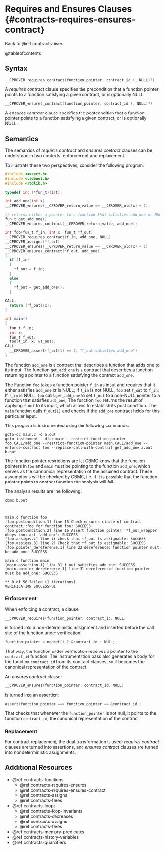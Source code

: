 # Requires and Ensures Clauses {#contracts-requires-ensures-contract}

Back to @ref contracts-user

@tableofcontents

## Syntax

```c
__CPROVER_requires_contract(function_pointer, contract_id (, NULL)?)
```

A _requires contract_ clause specifies the precondition that a function pointer
points to a function satisfying a given contract, or is optionally NULL.

```c
__CPROVER_ensures_contract(function_pointer, contract_id (, NULL)?)
```

A _ensures contract_ clause specifies the postcondition that a function pointer
points to a function satisfying a given contract, or is optionally NULL.

## Semantics

The semantics of _requires contract_ and _ensures contract_ clauses can be
understood in two contexts: enforcement and replacement.

To illustrate these two perspectives, consider the following program:

```c
#include <assert.h>
#include <stdbool.h>
#include <stdlib.h>

typedef int (*fun_t)(int);

int add_one(int x)
__CPROVER_ensures(__CPROVER_return_value == __CPROVER_old(x) + 1);

// returns either a pointer to a function that satisfies add_one or NULL
fun_t get_add_one()
__CPROVER_ensures_contract(__CPROVER_return_value, add_one);

int foo(fun_t f_in, int x, fun_t *f_out)
__CPROVER_requires_contract(f_in, add_one, NULL)
__CPROVER_assigns(*f_out)
__CPROVER_ensures(__CPROVER_return_value == __CPROVER_old(x) + 1)
__CPROVER_ensures_contract(*f_out, add_one)
{
  if (f_in)
  {
    *f_out = f_in;
  }
  else
  {
    *f_out = get_add_one();
  }

CALL:
  return (*f_out)(x);
}

int main()
{
  fun_t f_in;
  int x;
  fun_t f_out;
  foo(f_in, x, &f_out);
CALL:
  __CPROVER_assert(f_out(1) == 2, "f_out satisfies add_one");
}
```

The function `add_one` is a contract that describes a function that adds one
to its input.
The function `get_add_one` is a contract that describes a function returning a
pointer to a function satisfying the contract `add_one`.

The Function `foo` takes a function pointer `f_in` as input and requires that
it either satisfies `add_one` or is NULL;
If `f_in` is not NULL, `foo` set `f_out` to `f_in`;
If `f_in` is NULL, `foo` calls `get_add_one` to set `f_out`  to a non-NULL
  pointer to a function that satisfies `add_one`;
The function `foo` returns the result of applying `f_out` to its input, which
allows to establish its post condition.
The `main` function calls `f_out(1)` and checks if the `add_one` contract holds
for this particular input.

This program is instrumented using the following commands:

```
goto-cc main.c -o a.out
goto-instrument --dfcc main --restrict-function-pointer foo.CALL/add_one --restrict-function-pointer main.CALL/add_one --enforce-contract foo --replace-call-with-contract get_add_one a.out b.out
```

The function pointer restrictions are let CBMC know that the function pointers
in `foo` and `main` must be pointing to the function `add_one`, which serves as
the cannonical representation of the assumed contract. These assumptions will be
checked by CBMC, i.e. if it is possible that the function pointer points to
another function the analysis will fail.

The analysis results are the following:

```
cbmc b.out

...

main.c function foo
[foo.postcondition.1] line 15 Check ensures clause of contract contract::foo for function foo: SUCCESS
[foo.postcondition.2] line 16 Assert function pointer '*f_out_wrapper' obeys contract 'add_one': SUCCESS
[foo.assigns.1] line 18 Check that *f_out is assignable: SUCCESS
[foo.assigns.3] line 20 Check that *f_out is assignable: SUCCESS
[foo.pointer_dereference.1] line 22 dereferenced function pointer must be add_one: SUCCESS

main.c function main
[main.assertion.1] line 31 f_out satisfies add_one: SUCCESS
[main.pointer_dereference.1] line 31 dereferenced function pointer must be add_one: SUCCESS

** 0 of 56 failed (1 iterations)
VERIFICATION SUCCESSFUL
```

### Enforcement

When enforcing a contract, a clause

```c
__CPROVER_requires(function_pointer, contract_id, NULL)
```

is turned into a non-deterministic assignment and inserted before the call site
of the function under verification:


```c
function_pointer = nondet() ? &contract_id : NULL;
```

That way, the function under verification receives a pointer to the
`contract_id` function. The instrumentation pass also generates a body for the
function `contract_id` from its contract clauses, so it becomes the canonical
representation of the contract.

An _ensures contract_ clause:

```c
__CPROVER_ensures(function_pointer, contract_id, NULL)
```

is turned into an assertion:

```c
assert(function_pointer ==> function_pointer == &contract_id);
```

That checks that whenever the `function_pointer` is not null, it points to the
function `contract_id`, the canonical representation of the contract.

### Replacement

For contract replacement, the dual transformation is used: _requires contract_
clauses are turned into assertions, and _ensures contract_ clauses are turned
into nondeterministic assignments.

## Additional Resources

- @ref contracts-functions
  - @ref contracts-requires-ensures
  - @ref contracts-requires-ensures-contract
  - @ref contracts-assigns
  - @ref contracts-frees
- @ref contracts-loops
  - @ref contracts-loop-invariants
  - @ref contracts-decreases
  - @ref contracts-assigns
  - @ref contracts-frees
- @ref contracts-memory-predicates
- @ref contracts-history-variables
- @ref contracts-quantifiers
